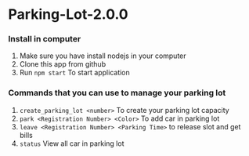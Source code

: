 # Parking-Lot-2.0.0

### Install in computer

1.  Make sure you have install nodejs in your computer
2.  Clone this app from github
3.  Run  `npm start`  To start application

### Commands that you can use to manage your parking lot

 1. `create_parking_lot <number>` To create your parking lot capacity
 2. `park <Registration Number> <Color>` To add car in parking lot
 3. `leave <Registration Number> <Parking Time>` to release slot and get bills
 4. `status` View  all car in parking lot